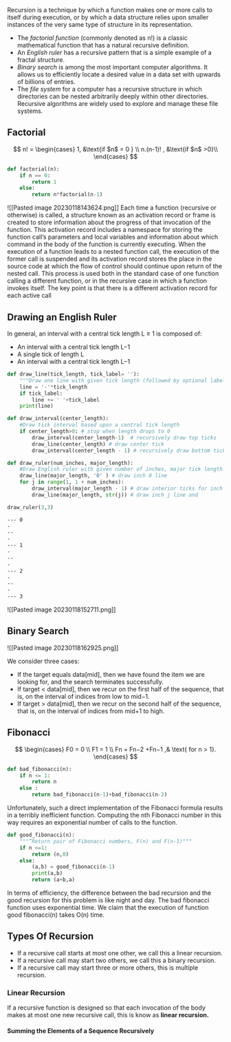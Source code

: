 
Recursion is a technique by which a function makes one or more calls to itself during execution, or by which a data structure relies upon smaller instances of the very same type of structure in its representation.

- The *factorial function* (commonly denoted as n!) is a classic mathematical function that has a natural recursive definition. 
- An *English ruler* has a recursive pattern that is a simple example of a fractal structure. 
- *Binary search* is among the most important computer algorithms. It allows us to efficiently locate a desired value in a data set with upwards of billions of entries. 
- The *file system* for a computer has a recursive structure in which directories can be nested arbitrarily deeply within other directories. Recursive algorithms are widely used to explore and manage these file systems.


## Factorial

$$
n! =
\begin{cases}
1, &\text{if $n$ = 0 } \\
n.(n-1)! , &\text{if $n$ >0}\\
\end{cases}
$$
```python
def factorial(n):
    if n == 0:
        return 1
    else:
        return n*factorial(n-1)
```
![[Pasted image 20230118143624.png]]
Each time a function (recursive or otherwise) is called, a structure known as an activation record or frame is created to store information about the progress of that invocation of the function. This activation record includes a namespace for storing the function call’s parameters and local variables and information about which command in the body of the function is currently executing. When the execution of a function leads to a nested function call, the execution of the former call is suspended and its activation record stores the place in the source code at which the flow of control should continue upon return of the nested call. This process is used both in the standard case of one function calling a different function, or in the recursive case in which a function invokes itself. The key point is that there is a different activation record for each active call

## Drawing an English Ruler

In general, an interval with a central tick length L ≥ 1 is composed of: 
-  An interval with a central tick length L−1 
- A single tick of length L 
- An interval with a central tick length L−1

```python
def draw_line(tick_length, tick_label= ''):
    """Draw one line with given tick length (followed by optional label)."""
    line = '-'*tick_length
    if tick_label:
        line += ' '+tick_label
    print(line)

def draw_interval(center_length):
    #Draw tick interval based upon a central tick length
    if center_length>0: # stop when length drops to 0
        draw_interval(center_length-1)  # recursively draw top ticks
        draw_line(center_length) # draw center tick
        draw_interval(center_length - 1) # recursively draw bottom ticks

def draw_ruler(num_inches, major_length):
    #Draw English ruler with given number of inches, major tick length
    draw_line(major_length, '0' ) # draw inch 0 line
    for j in range(1, 1 + num_inches):
        draw_interval(major_length - 1) # draw interior ticks for inch
        draw_line(major_length, str(j)) # draw inch j line and

draw_ruler(3,3)
```

```bash
--- 0
-
--
-
--- 1
-
--
-
--- 2
-
--
-
--- 3
```

![[Pasted image 20230118152711.png]]

## Binary Search

![[Pasted image 20230118162925.png]]

We consider three cases: 
- If the target equals data[mid], then we have found the item we are looking for, and the search terminates successfully. 
- If target < data[mid], then we recur on the first half of the sequence, that is, on the interval of indices from low to mid−1. 
- If target > data[mid], then we recur on the second half of the sequence, that is, on the interval of indices from mid+1 to high.

## Fibonacci

$$
\begin{cases}
F0 = 0 \\
F1 = 1 \\
Fn = Fn−2 +Fn−1 ,& \text{ for n > 1}.
\end{cases}
$$
```python
def bad_fibonacci(n):
    if n <= 1:
        return n
    else :
        return bad_fibonacci(n-1)+bad_fibonacci(n-2)
```

Unfortunately, such a direct implementation of the Fibonacci formula results in a terribly inefficient function. Computing the nth Fibonacci number in this way requires an exponential number of calls to the function.


```python
def good_fibonacci(n):
    """”Return pair of Fibonacci numbers, F(n) and F(n-1)"""
    if n <=1:
        return (n,0)
    else:
        (a,b) = good_fibonacci(n-1)
        print(a,b)
        return (a+b,a)

```

In terms of efficiency, the difference between the bad recursion and the good recursion for this problem is like night and day. The bad fibonacci function uses exponential time. We claim that the execution of function good fibonacci(n) takes O(n) time.

## Types Of Recursion

- If a recursive call starts at most one other, we call this a linear recursion. 
- If a recursive call may start two others, we call this a binary recursion. 
- If a recursive call may start three or more others, this is multiple recursion.

### Linear Recursion

If a recursive function is designed so that each invocation of the body makes at most one new recursive call, this is know as **linear recursion.**

#### Summing the Elements of a Sequence Recursively
